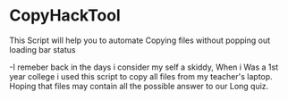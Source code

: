 # CopyHackTool
This Script will help you to automate Copying files without popping out loading bar status

-I remeber back in the days i consider my self a skiddy, When i Was a 1st year college i used this script 
to copy all files from my teacher's laptop. Hoping that files may contain all the possible answer to our Long quiz. 
